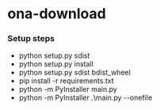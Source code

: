 # ona-download

### Setup steps
* python setup.py sdist
* python setup.py install
* python setup.py sdist bdist_wheel
* pip install -r requirements.txt
* python -m PyInstaller main.py
* python -m PyInstaller .\main.py --onefile
